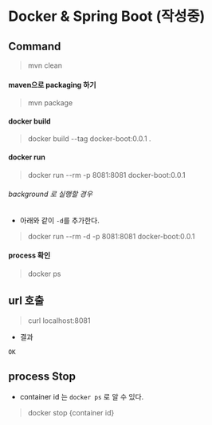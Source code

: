 # Docker & Spring Boot (작성중)

## Command

> mvn clean

#### maven으로 packaging 하기

> mvn package

#### docker build

> docker build --tag docker-boot:0.0.1 .

#### docker run

> docker run --rm -p 8081:8081 docker-boot:0.0.1

###### background 로 실행할 경우 
- 아래와 같이 `-d`를 추가한다.

> docker run --rm -d -p 8081:8081 docker-boot:0.0.1

#### process 확인

> docker ps

## url 호출

> curl localhost:8081

- 결과

```
OK
```

## process Stop
- container id 는 `docker ps` 로 알 수 있다.

> docker stop {container id}
